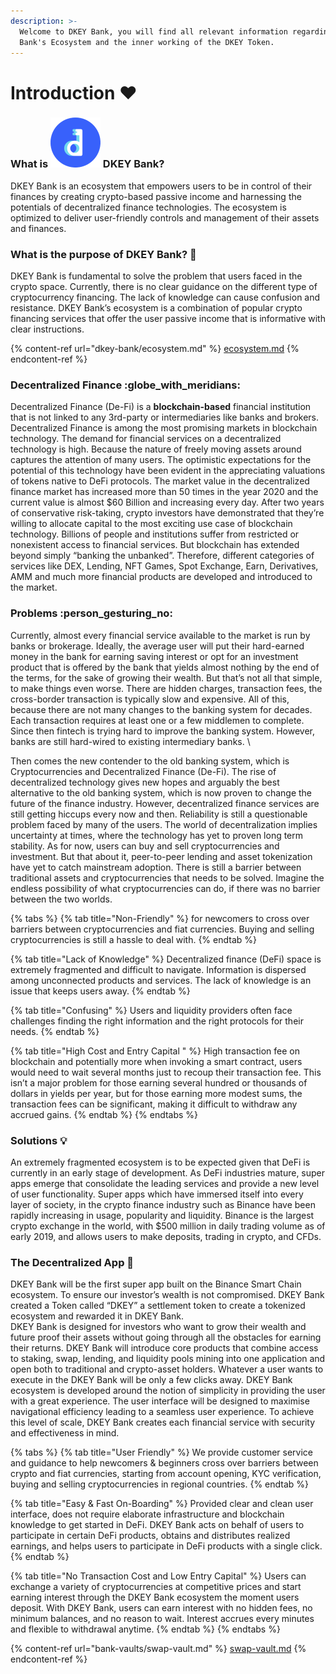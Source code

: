 ```yaml
---
description: >-
  Welcome to DKEY Bank, you will find all relevant information regarding DKEY
  Bank's Ecosystem and the inner working of the DKEY Token.
---
```


# Introduction ❤️

### What is ![](.gitbook/assets/emoji.png) DKEY Bank?&#x20;

DKEY Bank is an ecosystem that empowers users to be in control of their finances by creating crypto-based passive income and harnessing the potentials of decentralized finance technologies. The ecosystem is optimized to deliver user-friendly controls and management of their assets and finances.

### What is the purpose of DKEY Bank? :thinking:&#x20;

DKEY Bank is fundamental to solve the problem that users faced in the crypto space. Currently, there is no clear guidance on the different type of cryptocurrency financing. The lack of knowledge can cause confusion and resistance. DKEY Bank’s ecosystem is a combination of popular crypto financing services that offer the user passive income that is informative with clear instructions.

{% content-ref url="dkey-bank/ecosystem.md" %}
[ecosystem.md](dkey-bank/ecosystem.md)
{% endcontent-ref %}

### **Decentralized Finance** :globe\_with\_meridians:&#x20;

Decentralized Finance (De-Fi) is a **blockchain-based** financial institution that is not linked to any 3rd-party or intermediaries like banks and brokers. Decentralized Finance is among the most promising markets in blockchain technology. The demand for financial services on a decentralized technology is high. Because the nature of freely moving assets around captures the attention of many users. The optimistic expectations for the potential of this technology have been evident in the appreciating valuations of tokens native to DeFi protocols. The market value in the decentralized finance market has increased more than 50 times in the year 2020 and the current value is almost $60 Billion and increasing every day. After two years of conservative risk-taking, crypto investors have demonstrated that they’re willing to allocate capital to the most exciting use case of blockchain technology. Billions of people and institutions suffer from restricted or nonexistent access to financial services. But blockchain has extended beyond simply “banking the unbanked”. Therefore, different categories of services like DEX, Lending, NFT Games, Spot Exchange, Earn, Derivatives, AMM and much more financial products are developed and introduced to the market.&#x20;

### **Problems** :person\_gesturing\_no:&#x20;

Currently, almost every financial service available to the market is run by banks or brokerage. Ideally, the average user will put their hard-earned money in the bank for earning saving interest or opt for an investment product that is offered by the bank that yields almost nothing by the end of the terms, for the sake of growing their wealth. But that’s not all that simple, to make things even worse. There are hidden charges, transaction fees, the cross-border transaction is typically slow and expensive. All of this, because there are not many changes to the banking system for decades. Each transaction requires at least one or a few middlemen to complete. Since then fintech is trying hard to improve the banking system. However, banks are still hard-wired to existing intermediary banks. \


Then comes the new contender to the old banking system, which is Cryptocurrencies and Decentralized Finance (De-Fi). The rise of decentralized technology gives new hopes and arguably the best alternative to the old banking system, which is now proven to change the future of the finance industry. However, decentralized finance services are still getting hiccups every now and then. Reliability is still a questionable problem faced by many of the users. The world of decentralization implies uncertainty at times, where the technology has yet to proven long term stability. As for now, users can buy and sell cryptocurrencies and investment. But that about it, peer-to-peer lending and asset tokenization have yet to catch mainstream adoption. There is still a barrier between traditional assets and cryptocurrencies that needs to be solved. Imagine the endless possibility of what cryptocurrencies can do, if there was no barrier between the two worlds.

{% tabs %}
{% tab title="Non-Friendly" %}
for newcomers to cross over barriers between cryptocurrencies and fiat currencies. Buying and selling cryptocurrencies is still a hassle to deal with.
{% endtab %}

{% tab title="Lack of Knowledge" %}
Decentralized finance (DeFi) space is extremely fragmented and difficult to navigate. Information is dispersed among unconnected products and services. The lack of knowledge is an issue that keeps users away.
{% endtab %}

{% tab title="Confusing" %}
Users and liquidity providers often face challenges finding the right information and the right protocols for their needs.
{% endtab %}

{% tab title="High Cost and Entry Capital  " %}
High transaction fee on blockchain and potentially more when invoking a smart contract, users would need to wait several months just to recoup their transaction fee. This isn’t a major problem for those earning several hundred or thousands of dollars in yields per year, but for those earning more modest sums, the transaction fees can be significant, making it difficult to withdraw any accrued gains.
{% endtab %}
{% endtabs %}

### Solutions :bulb:&#x20;

An extremely fragmented ecosystem is to be expected given that DeFi is currently in an early stage of development. As DeFi industries mature, super apps emerge that consolidate the leading services and provide a new level of user functionality. Super apps which have immersed itself into every layer of society, in the crypto finance industry such as Binance have been rapidly increasing in usage, popularity and liquidity. Binance is the largest crypto exchange in the world, with $500 million in daily trading volume as of early 2019, and allows users to make deposits, trading in crypto, and CFDs.

### The Decentralized App :jigsaw:&#x20;

DKEY Bank will be the first super app built on the Binance Smart Chain ecosystem. To ensure our investor’s wealth is not compromised. DKEY Bank created a Token called “DKEY” a settlement token to create a tokenized ecosystem and rewarded it in DKEY Bank.\
DKEY Bank is designed for investors who want to grow their wealth and future proof their assets without going through all the obstacles for earning their returns. DKEY Bank will introduce core products that combine access to staking, swap, lending, and liquidity pools mining into one application and open both to traditional and crypto-asset holders. Whatever a user wants to execute in the DKEY Bank will be only a few clicks away. DKEY Bank ecosystem is developed around the notion of simplicity in providing the user with a great experience. The user interface will be designed to maximise navigational efficiency leading to a seamless user experience. To achieve this level of scale, DKEY Bank creates each financial service with security and effectiveness in mind.

{% tabs %}
{% tab title="User Friendly" %}
We provide customer service and guidance to help newcomers & beginners cross over barriers between crypto and fiat currencies, starting from account opening, KYC verification, buying and selling cryptocurrencies in regional countries.&#x20;
{% endtab %}

{% tab title="Easy & Fast On-Boarding" %}
Provided clear and clean user interface, does not require elaborate infrastructure and blockchain knowledge to get started in DeFi. DKEY Bank acts on behalf of users to participate in certain DeFi products, obtains and distributes realized earnings, and helps users to participate in DeFi products with a single click.
{% endtab %}

{% tab title="No Transaction Cost and Low Entry Capital" %}
Users can exchange a variety of cryptocurrencies at competitive prices and start earning interest through the DKEY Bank ecosystem the moment users deposit. With DKEY Bank, users can earn interest with no hidden fees, no minimum balances, and no reason to wait. Interest accrues every minutes and flexible to withdrawal anytime.
{% endtab %}
{% endtabs %}

{% content-ref url="bank-vaults/swap-vault.md" %}
[swap-vault.md](bank-vaults/swap-vault.md)
{% endcontent-ref %}





